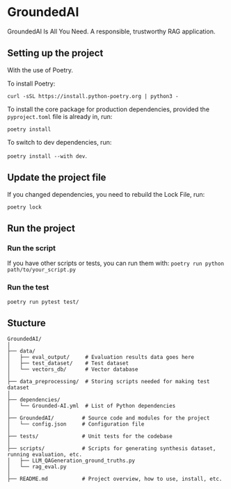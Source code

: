 # GroundedAI
GroundedAI Is All You Need. A responsible, trustworthy RAG application.

## Setting up the project
With the use of Poetry. 

To install Poetry:

`curl -sSL https://install.python-poetry.org | python3 -`

To install the core package for production dependencies, provided the `pyproject.toml` file is already in, run:

`poetry install`

To switch to dev dependencies, run:

`poetry install --with dev`.

## Update the project file
If you changed dependencies, you need to rebuild the Lock File, run:

`poetry lock`

## Run the project
### Run the script
If you have other scripts or tests, you can run them with:
`poetry run python path/to/your_script.py`

### Run the test
`poetry run pytest test/`


## Stucture
```
GroundedAI/
│
├── data/
│   ├── eval_output/     # Evaluation results data goes here
│   ├── test_dataset/    # Test dataset
│   └── vectors_db/      # Vector database
│
├── data_preprocessing/  # Storing scripts needed for making test dataset
│
├── dependencies/
│   └── Grounded-AI.yml  # List of Python dependencies
│
├── GroundedAI/         # Source code and modules for the project
│   └── config.json     # Configuration file
│
├── tests/              # Unit tests for the codebase
│
├── scripts/            # Scripts for generating synthesis dataset, running evaluation, etc.
│   ├── LLM_QAGeneration_ground_truths.py
│   └── rag_eval.py
│
├── README.md           # Project overview, how to use, install, etc.
```